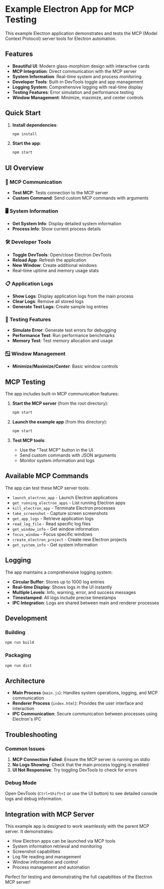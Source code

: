 # Example Electron App for MCP Testing

This example Electron application demonstrates and tests the MCP (Model Context Protocol) server tools for Electron automation.

## Features

- **Beautiful UI**: Modern glass-morphism design with interactive cards
- **MCP Integration**: Direct communication with the MCP server
- **System Information**: Real-time system and process monitoring
- **Developer Tools**: Built-in DevTools toggle and app management
- **Logging System**: Comprehensive logging with real-time display
- **Testing Features**: Error simulation and performance testing
- **Window Management**: Minimize, maximize, and center controls

## Quick Start

1. **Install dependencies**:

   ```bash
   npm install
   ```

2. **Start the app**:
   ```bash
   npm start
   ```

## UI Overview

### 🔗 MCP Communication

- **Test MCP**: Tests connection to the MCP server
- **Custom Command**: Send custom MCP commands with arguments

### 🖥️ System Information

- **Get System Info**: Display detailed system information
- **Process Info**: Show current process details

### 🛠️ Developer Tools

- **Toggle DevTools**: Open/close Electron DevTools
- **Reload App**: Refresh the application
- **New Window**: Create additional windows
- Real-time uptime and memory usage stats

### 📋 Application Logs

- **Show Logs**: Display application logs from the main process
- **Clear Logs**: Remove all stored logs
- **Generate Test Logs**: Create sample log entries

### 🧪 Testing Features

- **Simulate Error**: Generate test errors for debugging
- **Performance Test**: Run performance benchmarks
- **Memory Test**: Test memory allocation and usage

### 🪟 Window Management

- **Minimize/Maximize/Center**: Basic window controls

## MCP Testing

The app includes built-in MCP communication features:

1. **Start the MCP server** (from the root directory):

   ```bash
   npm start
   ```

2. **Launch the example app** (from this directory):

   ```bash
   npm start
   ```

3. **Test MCP tools**:
   - Use the "Test MCP" button in the UI
   - Send custom commands with JSON arguments
   - Monitor system information and logs

## Available MCP Commands

The app can test these MCP server tools:

- `launch_electron_app` - Launch Electron applications
- `get_running_electron_apps` - List running Electron apps
- `kill_electron_app` - Terminate Electron processes
- `take_screenshot` - Capture screen screenshots
- `get_app_logs` - Retrieve application logs
- `read_log_file` - Read specific log files
- `get_window_info` - Get window information
- `focus_window` - Focus specific windows
- `create_electron_project` - Create new Electron projects
- `get_system_info` - Get system information

## Logging

The app maintains a comprehensive logging system:

- **Circular Buffer**: Stores up to 1000 log entries
- **Real-time Display**: Shows logs in the UI instantly
- **Multiple Levels**: Info, warning, error, and success messages
- **Timestamped**: All logs include precise timestamps
- **IPC Integration**: Logs are shared between main and renderer processes

## Development

### Building

```bash
npm run build
```

### Packaging

```bash
npm run dist
```

## Architecture

- **Main Process** (`main.js`): Handles system operations, logging, and MCP communication
- **Renderer Process** (`index.html`): Provides the user interface and interaction
- **IPC Communication**: Secure communication between processes using Electron's IPC

## Troubleshooting

### Common Issues

1. **MCP Connection Failed**: Ensure the MCP server is running on stdio
2. **No Logs Showing**: Check that the main process logging is enabled
3. **UI Not Responsive**: Try toggling DevTools to check for errors

### Debug Mode

Open DevTools (`Ctrl+Shift+I` or use the UI button) to see detailed console logs and debug information.

## Integration with MCP Server

This example app is designed to work seamlessly with the parent MCP server. It demonstrates:

- How Electron apps can be launched via MCP tools
- System information retrieval and monitoring
- Screenshot capabilities
- Log file reading and management
- Window information and control
- Process management and automation

Perfect for testing and demonstrating the full capabilities of the Electron MCP server!
